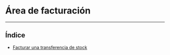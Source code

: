 # Área de facturación
----------------------

## Índice

 * [Facturar una transferencia de stock](./facturar_transstock.md)
  